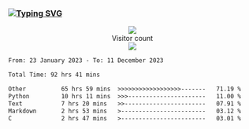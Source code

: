 ### <a href="https://git.io/typing-svg"><img src="https://readme-typing-svg.herokuapp.com?font=Fira+Code&pause=1000&width=435&lines=+Hi+%F0%9F%91%8B+There+is+Chenghow" alt="Typing SVG" /></a>
<p align="center"> 
  <img src="https://github-readme-stats.vercel.app/api?username=chenghow&show_icons=true"><br>
  Visitor count<br>
  <img src="https://profile-counter.glitch.me/chenghow/count.svg">
</p>

<!--START_SECTION:waka-->

```txt
From: 23 January 2023 - To: 11 December 2023

Total Time: 92 hrs 41 mins

Other          65 hrs 59 mins  >>>>>>>>>>>>>>>>>>-------   71.19 %
Python         10 hrs 11 mins  >>>----------------------   11.00 %
Text           7 hrs 20 mins   >>-----------------------   07.91 %
Markdown       2 hrs 53 mins   >------------------------   03.12 %
C              2 hrs 47 mins   >------------------------   03.01 %
```

<!--END_SECTION:waka-->
